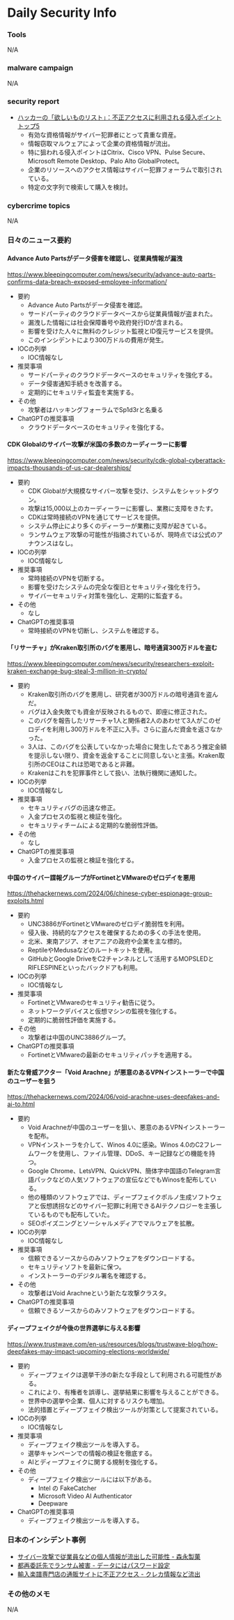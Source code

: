# Daily Security Info

### Tools
N/A

### malware campaign
N/A

### security report
- [ハッカーの「欲しいものリスト」：不正アクセスに利用される侵入ポイントトップ5](https://www.kelacyber.com/ja/hackers-wishlist-the-5-most-targeted-entry-points/)
    - 有効な資格情報がサイバー犯罪者にとって貴重な資産。
    - 情報窃取マルウェアによって企業の資格情報が流出。
    - 特に狙われる侵入ポイントはCitrix、Cisco VPN、Pulse Secure、Microsoft Remote Desktop、Palo Alto GlobalProtect。
    - 企業のリソースへのアクセス情報はサイバー犯罪フォーラムで取引されている。
    - 特定の文字列で検索して購入を検討。

### cybercrime topics
N/A

### 日々のニュース要約

#### Advance Auto Partsがデータ侵害を確認し、従業員情報が漏洩
https://www.bleepingcomputer.com/news/security/advance-auto-parts-confirms-data-breach-exposed-employee-information/

- 要約
    - Advance Auto Partsがデータ侵害を確認。
    - サードパーティのクラウドデータベースから従業員情報が盗まれた。
    - 漏洩した情報には社会保障番号や政府発行IDが含まれる。
    - 影響を受けた人々に無料のクレジット監視とID復元サービスを提供。
    - このインシデントにより300万ドルの費用が発生。
- IOCの列挙
    - IOC情報なし
- 推奨事項
    - サードパーティのクラウドデータベースのセキュリティを強化する。
    - データ侵害通知手続きを改善する。
    - 定期的にセキュリティ監査を実施する。
- その他
    - 攻撃者はハッキングフォーラムでSp1d3rと名乗る
- ChatGPTの推奨事項
    - クラウドデータベースのセキュリティを強化する。

#### CDK Globalのサイバー攻撃が米国の多数のカーディーラーに影響
https://www.bleepingcomputer.com/news/security/cdk-global-cyberattack-impacts-thousands-of-us-car-dealerships/

- 要約
    - CDK Globalが大規模なサイバー攻撃を受け、システムをシャットダウン。
    - 攻撃は15,000以上のカーディーラーに影響し、業務に支障をきたす。
    - CDKは常時接続のVPNを通じてサービスを提供。
    - システム停止により多くのディーラーが業務に支障が起きている。
    - ランサムウェア攻撃の可能性が指摘されているが、現時点では公式のアナウンスはなし。
- IOCの列挙
    - IOC情報なし
- 推奨事項
    - 常時接続のVPNを切断する。
    - 影響を受けたシステムの完全な復旧とセキュリティ強化を行う。
    - サイバーセキュリティ対策を強化し、定期的に監査する。
- その他
    - なし
- ChatGPTの推奨事項
    - 常時接続のVPNを切断し、システムを確認する。

#### 「リサーチャ」がKraken取引所のバグを悪用し、暗号通貨300万ドルを盗む
https://www.bleepingcomputer.com/news/security/researchers-exploit-kraken-exchange-bug-steal-3-million-in-crypto/

- 要約
    - Kraken取引所のバグを悪用し、研究者が300万ドルの暗号通貨を盗んだ。
    - バグは入金失敗でも資金が反映されるもので、即座に修正された。
    - このバグを報告したリサーチャ1人と関係者2人のあわせて3人がこのゼロデイを利用し300万ドルを不正に入手。さらに盗んだ資金を返さなかった。
    - 3人は、このバグを公表していなかった場合に発生したであろう推定金額を提示しない限り、資金を返金することに同意しないと主張。Kraken取引所のCEOはこれは恐喝であると非難。
    - Krakenはこれを犯罪事件として扱い、法執行機関に通知した。
- IOCの列挙
    - IOC情報なし
- 推奨事項
    - セキュリティバグの迅速な修正。
    - 入金プロセスの監視と検証を強化。
    - セキュリティチームによる定期的な脆弱性評価。
- その他
    - なし
- ChatGPTの推奨事項
    - 入金プロセスの監視と検証を強化する。

#### 中国のサイバー諜報グループがFortinetとVMwareのゼロデイを悪用
https://thehackernews.com/2024/06/chinese-cyber-espionage-group-exploits.html

- 要約
    - UNC3886がFortinetとVMwareのゼロデイ脆弱性を利用。
    - 侵入後、持続的なアクセスを確保するための多くの手法を使用。
    - 北米、東南アジア、オセアニアの政府や企業を主な標的。
    - ReptileやMedusaなどのルートキットを使用。
    - GitHubとGoogle DriveをC2チャンネルとして活用するMOPSLEDとRIFLESPINEといったバックドアも利用。
- IOCの列挙
    - IOC情報なし
- 推奨事項
    - FortinetとVMwareのセキュリティ勧告に従う。
    - ネットワークデバイスと仮想マシンの監視を強化する。
    - 定期的に脆弱性評価を実施する。
- その他
    - 攻撃者は中国のUNC3886グループ。
- ChatGPTの推奨事項
    - FortinetとVMwareの最新のセキュリティパッチを適用する。

#### 新たな脅威アクター「Void Arachne」が悪意のあるVPNインストーラーで中国のユーザーを狙う
https://thehackernews.com/2024/06/void-arachne-uses-deepfakes-and-ai-to.html

- 要約
    - Void Arachneが中国のユーザーを狙い、悪意のあるVPNインストーラーを配布。
    - VPNインストーラを介して、Winos 4.0に感染。Winos 4.0のC2フレームワークを使用し、ファイル管理、DDoS、キー記録などの機能を持つ。
    - Google Chrome、LetsVPN、QuickVPN、簡体字中国語のTelegram言語パックなどの人気ソフトウェアの宣伝などでもWinosを配布している。
    - 他の種類のソフトウェアでは、ディープフェイクポルノ生成ソフトウェアと仮想誘拐などのサイバー犯罪に利用できるAIテクノロジーを主張しているものでも配布していた。
    - SEOポイズニングとソーシャルメディアでマルウェアを拡散。
- IOCの列挙
    - IOC情報なし
- 推奨事項
    - 信頼できるソースからのみソフトウェアをダウンロードする。
    - セキュリティソフトを最新に保つ。
    - インストーラーのデジタル署名を確認する。
- その他
    - 攻撃者はVoid Arachneという新たな攻撃クラスタ。
- ChatGPTの推奨事項
    - 信頼できるソースからのみソフトウェアをダウンロードする。

#### ディープフェイクが今後の世界選挙に与える影響
https://www.trustwave.com/en-us/resources/blogs/trustwave-blog/how-deepfakes-may-impact-upcoming-elections-worldwide/

- 要約
    - ディープフェイクは選挙干渉の新たな手段として利用される可能性がある。
    - これにより、有権者を誤導し、選挙結果に影響を与えることができる。
    - 世界中の選挙や企業、個人に対するリスクも増加。
    - 法的措置とディープフェイク検出ツールが対策として提案されている。
- IOCの列挙
    - IOC情報なし
- 推奨事項
    - ディープフェイク検出ツールを導入する。
    - 選挙キャンペーンでの情報の検証を徹底する。
    - AIとディープフェイクに関する規制を強化する。
- その他
    - ディープフェイク検出ツールには以下がある。
        - Intel の FakeCatcher
        - Microsoft Video AI Authenticator
        - Deepware
- ChatGPTの推奨事項
    - ディープフェイク検出ツールを導入する。

### 日本のインシデント事例
- [サイバー攻撃で従業員などの個人情報が流出した可能性 - 森永製菓](https://www.security-next.com/158624)
- [都再委託先でランサム被害 - データにはパスワード設定](https://www.security-next.com/158614)
- [輸入楽譜専門店の通販サイトに不正アクセス - クレカ情報など流出](https://www.security-next.com/158629)

### その他のメモ
N/A
